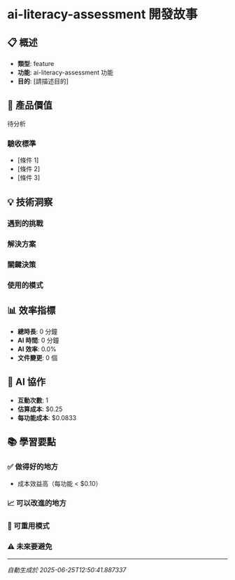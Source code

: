 # ai-literacy-assessment 開發故事

## 📋 概述
- **類型**: feature
- **功能**: ai-literacy-assessment 功能
- **目的**: [請描述目的]

## 🎯 產品價值
待分析

### 驗收標準
- [條件 1]
- [條件 2]
- [條件 3]

## 💡 技術洞察

### 遇到的挑戰


### 解決方案


### 關鍵決策


### 使用的模式


## 📊 效率指標
- **總時長**: 0 分鐘
- **AI 時間**: 0 分鐘
- **AI 效率**: 0.0%
- **文件變更**: 0 個

## 🤖 AI 協作
- **互動次數**: 1
- **估算成本**: $0.25
- **每功能成本**: $0.0833

## 📚 學習要點

### ✅ 做得好的地方
- 成本效益高（每功能 < $0.10）

### 📈 可以改進的地方


### 🔄 可重用模式


### ⚠️ 未來要避免


---
*自動生成於 2025-06-25T12:50:41.887337*
